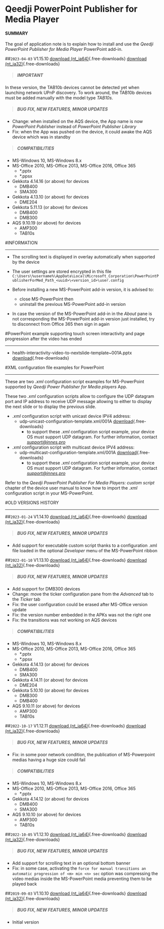 # Qeedji PowerPoint Publisher for Media Player

#### **SUMMARY**
The goal of application note is to explain how to install and use the *Qeedji PowerPoint Publisher for Media Player* PowerPoint add-in.


##`2023-04-03` V1.15.10 [download (nt_ia64)](application-notes/qeedji_powerpoint_publisher_addin/qeedji_powerpoint_publisher_for_media_players-nt_ia64-setup-1.15.10.msi){.free-downloads} [download (nt_ia32)](application-notes/qeedji_powerpoint_publisher_addin/qeedji_powerpoint_publisher_for_media_players-nt_ia32-setup-1.15.10.msi){.free-downloads}
>##### **IMPORTANT**
In these version, the TAB10b devices cannot be detected yet when launching network UPnP discovery. To work around, the TAB10b devices must be added manually with the model type *TAB10s*. 
>##### **BUG FIX, NEW FEATURES, MINOR UPDATES**
- Change: when installed on the AQS device, the App name is now *PowerPoint Publisher* instead of *PowerPoint Publisher Library* 
- Fix: when the App was pushed on the device, it could awake the AQS device which was in standby
>##### **COMPATIBILITIES**
- MS-Windows 10, MS-Windows 8.x
- MS-Office 2010, MS-Office 2013, MS-Office 2016, Office 365
	- *.pptx
	- *.ppsx
- Gekkota 4.14.16 (or above) for devices
	- DMB400
	- SMA300
- Gekkota 4.13.10 (or above) for devices
	- DME204
- Gekkota 5.11.13 (or above) for devices
	- DMB400
	- DMB300
- AQS 9.10.19 (or above) for devices 
	- AMP300
	- TAB10s
 
#INFORMATION
***********************************************************************
- The scrolling text is displayed in overlay automatically when supported by the device

- The user settings are stored encrypted in this file `C:\Users\%username%\AppData\Local\Microsoft_Corporation\PowerPointPublisherForMed_Path_<uuid>\<version_id>\user.config`

- Before installing a new MS-PowerPoint add-in version, it is advised to:
	- close MS-PowerPoint then 
	- uninstall the previous MS-PowerPoint add-in version

- In case the version of the MS-PowerPoint add-in in the *About* pane is not corresponding the MS-PowerPoint add-in version just installed, try to disconnect from Office 365 then sign in again

#PowerPoint example supporting touch screen interactivity and page progression after the video has ended  
***********************************************************************
- health-interactivity-video-to-nextslide-template~001A.pptx [download](application-notes/qeedji_powerpoint_publisher_addin/health-interactivity-video-to-nextslide-template~001A.pptx){.free-downloads}

#XML configuration file examples for PowerPoint
***********************************************************************

These are two *.xml* configuration script examples for MS-PowerPoint supported by *Qeedji Power Publisher for Media players* App.

These two *.xml* configuration scripts allow to configure the UDP datagram port and IP address to receive UDP message allowing to either to display the next slide or to display the previous slide. 

- *.xml* configuration script with unicast device IPV4 address:  
	- udp-unicast-configuration-template.xml/001A [download](application-notes/qeedji_powerpoint_publisher_addin/udp-unicast-configuration-template-001A.xml){.free-downloads}
		- to support these *.xml* configuration script example, your device OS must support UDP datagram. For further information, contact *support@innes.pro*
- *.xml* configuration script with multicast device IPV4 address: 
    - udp-multicast-configuration-template.xml/001A [download](application-notes/qeedji_powerpoint_publisher_addin/udp-multicast-configuration-template-001A.xml){.free-downloads}
    	- to support these *.xml* configuration script example, your device OS must support UDP datagram. For further information, contact *support@innes.pro*

Refer to the *Qeedji PowerPoint Publisher For Media Players: custom script* chapter of the device user manual to know how to import the *.xml* configuration script in your MS-PowerPoint. 
 
#OLD VERSIONS HISTORY
*********************************************************************************************************


##`2023-01-24` V1.14.10 [download (nt_ia64)](application-notes/qeedji_powerpoint_publisher_addin/qeedji_powerpoint_publisher_for_media_players-nt_ia64-setup-1.14.10.msi){.free-downloads} [download (nt_ia32)](application-notes/qeedji_powerpoint_publisher_addin/qeedji_powerpoint_publisher_for_media_players-nt_ia32-setup-1.14.10.msi){.free-downloads}
>##### **BUG FIX, NEW FEATURES, MINOR UPDATES**
- Add support for executable custom script thanks to a configuration .xml file loaded in the optional *Developer* menu of the MS-PowerPoint ribbon

##`2022-01-10` V1.13.10 [download (nt_ia64)](application-notes/qeedji_powerpoint_publisher_addin/qeedji_powerpoint_publisher_for_media_players-nt_ia64-setup-1.13.10.msi){.free-downloads} [download (nt_ia32)](application-notes/qeedji_powerpoint_publisher_addin/qeedji_powerpoint_publisher_for_media_players-nt_ia32-setup-1.13.10.msi){.free-downloads}
>##### **BUG FIX, NEW FEATURES, MINOR UPDATES**
- Add support for DMB300 devices
- Change: move the ticker configuration pane from the *Advanced* tab to the *Ticker* tab
- Fix: the user configuration could be erased after MS-Office version update
- Fix: the version number embedded in the APKs was not the right one 
- Fix: the transitions was not working on AQS devices
>##### **COMPATIBILITIES**
- MS-Windows 10, MS-Windows 8.x
- MS-Office 2010, MS-Office 2013, MS-Office 2016, Office 365
	- *.pptx
	- *.ppsx
- Gekkota 4.14.13 (or above) for devices
	- DMB400
	- SMA300
- Gekkota 4.14.11 (or above) for devices
	- DME204
- Gekkota 5.10.10 (or above) for devices
	- DMB300
	- DMB400
- AQS 9.10.11 (or above) for devices 
	- AMP300
	- TAB10s

##`2022-10-17` V1.12.11 [download (nt_ia64)](application-notes/qeedji_powerpoint_publisher_addin/qeedji_powerpoint_publisher_for_media_players-nt_ia64-setup-1.12.11.msi){.free-downloads} [download (nt_ia32)](application-notes/qeedji_powerpoint_publisher_addin/qeedji_powerpoint_publisher_for_media_players-nt_ia32-setup-1.12.11.msi){.free-downloads}
>##### **BUG FIX, NEW FEATURES, MINOR UPDATES**
- Fix: in some poor network condition, the publication of MS-Powerpoint medias having a huge size could fail 
>##### **COMPATIBILITIES**
- MS-Windows 10, MS-Windows 8.x
- MS-Office 2010, MS-Office 2013, MS-Office 2016, Office 365
	- *.pptx
- Gekkota 4.14.12 (or above) for devices
	- DMB400
	- SMA300
- AQS 9.10.10 (or above) for devices 
	- AMP300
	- TAB10s

##`2022-10-05` V1.12.10 [download (nt_ia64)](application-notes/qeedji_powerpoint_publisher_addin/qeedji_powerpoint_publisher_for_media_players-nt_ia64-setup-1.12.10.msi){.free-downloads} [download (nt_ia32)](application-notes/qeedji_powerpoint_publisher_addin/qeedji_powerpoint_publisher_for_media_players-nt_ia32-setup-1.12.10.msi){.free-downloads}
>##### **BUG FIX, NEW FEATURES, MINOR UPDATES**
- Add support for scrolling text in an optional bottom banner
- Fix: in some case, activating the `force for manual transitions an automatic progression of <m> min <n> sec` option was compressing the video medias inside the MS-PowerPoint media preventing them to be played back  

##`2019-09-03` V1.10.10 [download (nt_ia64)](application-notes/qeedji_powerpoint_publisher_addin/qeedji_powerpoint_publisher_for_media_players-nt_ia64-setup-1.10.10.msi){.free-downloads} [download (nt_ia32)](application-notes/qeedji_powerpoint_publisher_addin/qeedji_powerpoint_publisher_for_media_players-nt_ia32-setup-1.10.10.msi){.free-downloads}
>##### **BUG FIX, NEW FEATURES, MINOR UPDATES**
- Initial version
